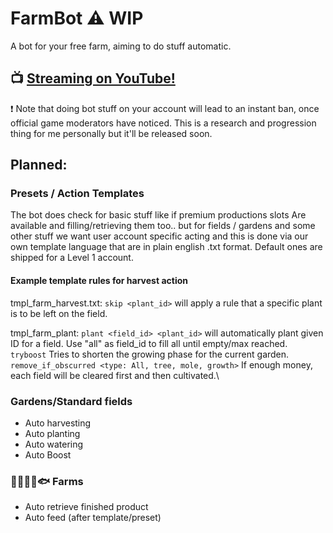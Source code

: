# FarmBot :warning:  WIP
A bot for your free farm, aiming to do stuff automatic.

## :tv: [Streaming on YouTube!](https://www.youtube.com/watch?v=l3HopvETf3s)

❗ Note that doing bot stuff on your account will lead to an instant ban, once official game moderators have noticed.
This is a research and progression thing for me personally but it'll be released soon.

## Planned: 

### Presets / Action Templates 
The bot does check for basic stuff like if premium productions slots 
Are available and filling/retrieving them too.. but for fields / gardens and 
some other stuff we want user account specific acting and this is done via our own 
template language that are in plain english .txt format.
Default ones are shipped for a Level 1 account. 

#### Example template rules for harvest action
tmpl_farm_harvest.txt:
`skip <plant_id>` will apply a rule that a specific plant is to be left on the field.

tmpl_farm_plant:
`plant <field_id> <plant_id>` will automatically plant given ID for a field. Use "all" as field_id to fill all until empty/max reached.\
`tryboost` Tries to shorten the growing phase for the current garden.\
`remove_if_obscurred <type: All, tree, mole, growth>` If enough money, each field will be cleared first and then cultivated.\


### Gardens/Standard fields
 - Auto harvesting
 - Auto planting
 - Auto watering
 - Auto Boost
 
### 🐑🐏🐮🐝🐟 Farms
 - Auto retrieve finished product
 - Auto feed (after template/preset)
